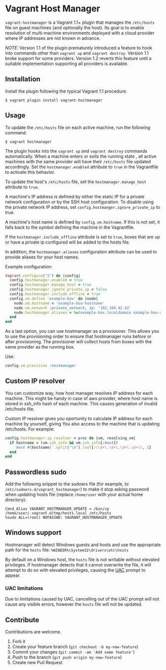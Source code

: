 Vagrant Host Manager
====================
`vagrant-hostmanager` is a Vagrant 1.1+ plugin that manages the `/etc/hosts`
file on guest machines (and optionally the host). Its goal is to enable
resolution of multi-machine environments deployed with a cloud provider
where IP addresses are not known in advance.

*NOTE:* Version 1.1 of the plugin prematurely introduced a feature to hook into
commands other than `vagrant up` and `vagrant destroy`. Version 1.1 broke support for some providers. Version 1.2 reverts this feature until a suitable implementation supporting all providers is available.

Installation
------------
Install the plugin following the typical Vagrant 1.1 procedure:

    $ vagrant plugin install vagrant-hostmanager

Usage
-----
To update the `/etc/hosts` file on each active machine, run the following
command:

    $ vagrant hostmanager

The plugin hooks into the `vagrant up` and `vagrant destroy` commands
automatically.
When a machine enters or exits the running state , all active
machines with the same provider will have their `/etc/hosts` file updated
accordingly. Set the `hostmanager.enabled` attribute to `true` in the
Vagrantfile to activate this behavior.

To update the host's `/etc/hosts` file, set the `hostmanager.manage_host`
attribute to `true`.

A machine's IP address is defined by either the static IP for a private
network configuration or by the SSH host configuration. To disable
using the private network IP address, set `config.hostmanger.ignore_private_ip`
to true.

A machine's host name is defined by `config.vm.hostname`. If this is not
set, it falls back to the symbol defining the machine in the Vagrantfile.

If the `hostmanager.include_offline` attribute is set to `true`, boxes that are
up or have a private ip configured will be added to the hosts file.

In addition, the `hostmanager.aliases` configuration attribute can be used
to provide aliases for your host names.

Example configuration:

```ruby
Vagrant.configure("2") do |config|
  config.hostmanager.enabled = true
  config.hostmanager.manage_host = true
  config.hostmanager.ignore_private_ip = false
  config.hostmanager.include_offline = true
  config.vm.define 'example-box' do |node|
    node.vm.hostname = 'example-box-hostname'
    node.vm.network :private_network, ip: '192.168.42.42'
    node.hostmanager.aliases = %w(example-box.localdomain example-box-alias)
  end
end
```

As a last option, you can use hostmanager as a provisioner.
This allows you to use the provisioning order to ensure that hostmanager
runs before or after provisioning. The provisioner will collect hosts from
boxes with the same provider as the running box.

Use:

```ruby
config.vm.provision :hostmanager
```

Custom IP resolver
------------------

You can customize way, how host manager resolves IP address
for each machine. This might be handy in case of aws provider,
where host name is stored in ssh_info hash of each machine.
This causes generation of invalid /etc/hosts file.

Custom IP resolver gives you oportunity to calculate IP address
for each machine by yourself, giving You also access to the machine that is
updating /etc/hosts. For example:

```ruby
config.hostmanager.ip_resolver = proc do |vm, resolving_vm|
  if hostname = (vm.ssh_info && vm.ssh_info[:host])
    `host #{hostname}`.split("\n").last[/(\d+\.\d+\.\d+\.\d+)/, 1]
  end
end
```

Passwordless sudo
-----------------

Add  the  following snippet  to  the  sudoers  file (for  example,  to
```/etc/sudoers.d/vagrant_hostmanager```)  to  make   it  stop  asking
password when updating hosts  file (replace ```/home/user``` with your
actual home directory):

    Cmnd_Alias VAGRANT_HOSTMANAGER_UPDATE = /bin/cp /home/user/.vagrant.d/tmp/hosts.local /etc/hosts
    %sudo ALL=(root) NOPASSWD: VAGRANT_HOSTMANAGER_UPDATE

Windows support
---------------

Hostmanager will detect Windows guests and hosts and use the appropriate
path for the ```hosts``` file: ```%WINDIR%\System32\drivers\etc\hosts```

By default on a Windows host, the ```hosts``` file is not writable without
elevated privileges. If hostmanager detects that it cannot overwrite the file,
it will attempt to do so with elevated privileges, causing the
[UAC](http://en.wikipedia.org/wiki/User_Account_Control) prompt to appear.

### UAC limitations

Due to limitations caused by UAC, cancelling out of the UAC prompt will not cause any
visible errors, however the ```hosts``` file will not be updated.

Contribute
----------
Contributions are welcome.

1. Fork it
2. Create your feature branch (`git checkout -b my-new-feature`)
3. Commit your changes (`git commit -am 'Add some feature'`)
4. Push to the branch (`git push origin my-new-feature`)
5. Create new Pull Request
